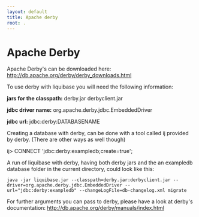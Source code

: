 ```yaml
---
layout: default
title: Apache derby
root: .
---
```


# Apache Derby #

Apache Derby's can be downloaded here: http://db.apache.org/derby/derby_downloads.html

To use derby with liquibase you will need the following information:

**jars for the classpath:**
derby.jar derbyclient.jar 

**jdbc driver name:**
org.apache.derby.jdbc.EmbeddedDriver

**jdbc url:**
jdbc:derby:DATABASENAME

Creating a database with derby, can be done with a tool called ij provided by derby.
(There are other ways as well though)

ij> CONNECT 'jdbc:derby:exampledb;create=true';

A run of liquibase with derby, having both derby jars and the an exampledb database folder in the current directory, could look like this:

``
java -jar liquibase.jar --classpath=derby.jar:derbyclient.jar --driver=org.apache.derby.jdbc.EmbeddedDriver --url="jdbc:derby:exampledb" --changeLogFile=db-changelog.xml migrate
``


For further arguments you can pass to derby, please have a look at derby's documentation: http://db.apache.org/derby/manuals/index.html